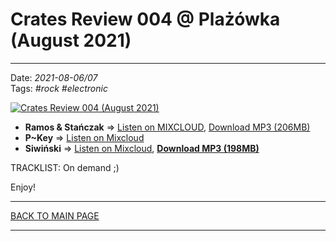 # Crates Review 004 @ Plażówka (August 2021)

----

Date: *2021-08-06/07*  
Tags: *#rock* *#electronic* 

[![Crates Review 004 (August 2021)](https://thumbnailer.mixcloud.com/unsafe/300x300/extaudio/4/6/4/a/d7b2-30f1-41cb-8a3d-aec9b5a59af2)](https://www.mixcloud.com/hopbit/ramos-sta%C5%84czak-pla%C5%BC%C3%B3wka-august-06-2021/)

* **Ramos & Stańczak** => [Listen on MIXCLOUD](https://www.mixcloud.com/hopbit/ramos-sta%C5%84czak-pla%C5%BC%C3%B3wka-august-06-2021/), [Download MP3 (206MB)](https://1drv.ms/u/s!AmzuuXrjf51v38dM7e5w77dJbZgNBA?e=kTeIM3)
* **P~Key** => [Listen on Mixcloud](https://www.mixcloud.com/KaznodziejaX/freestyle-beach-house-live-at-plazowka-060821/)
* **Siwiński** => [Listen on Mixcloud](https://www.mixcloud.com/hopbit/004-siwinski/), [**Download MP3 (198MB)**](https://1drv.ms/u/s!AmzuuXrjf51v38dIZxg2WcezM40ksg?e=ubSEeT)

TRACKLIST: On demand ;)


Enjoy!

----

[BACK TO MAIN PAGE](./README.md)

----

